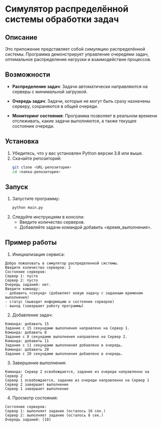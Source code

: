 # Симулятор распределённой системы обработки задач

## Описание

Это приложение представляет собой симуляцию распределённой системы.
Программа демонстрирует управление очередями задач, оптимальное распределение нагрузки и взаимодействие процессов.

## Возможности

- **Распределение задач**:
  Задачи автоматически направляются на серверы с минимальной загрузкой.

- **Очередь задач**:
  Задачи, которые не могут быть сразу назначены серверу, сохраняются в общей очереди.

- **Мониторинг состояния**:
  Программа позволяет в реальном времени отслеживать, какие задачи выполняются, а также текущее состояние очереди.

## Установка

1. Убедитесь, что у вас установлен Python версии 3.8 или выше.
2. Скачайте репозиторий:
   ```bash
   git clone <URL-репозитория>
   cd <папка-репозитория>
   ```

## Запуск

1. Запустите программу:
    ```bash
   python main.py
   ```
2. Следуйте инструкциям в консоли:
    * Введите количество серверов.
    * Добавляйте задачи командой добавить <время_выполнения>.


## Пример работы

1. Инициализация сервиса:
```
Добро пожаловать в симулятор распределенной системы.
Введите количество серверов: 2
Состояние серверов:
Сервер 1: пусто
Сервер 2: пусто
Очередь заданий: нет.
Введите команду:
- добавить <секунд> (добавляет новую задачу с заданным временем выполнения)
- статус (выводит информацию о состоянии серверов)
- выход (завершает работу программы)
```

2. Добавление задач:
```
Команда: добавить 15
Задание с 15 секундами выполнения направлено на Сервер 1.
Команда: добавить 8
Задание с 8 секундами выполнения направлено на Сервер 2.
Команда: добавить 11
Задание с 11 секундами выполнения добавлено в очередь.
Команда: добавить 20
Задание с 20 секундами выполнения добавлено в очередь.
```

3. Завершение выполнения:
```
Команда: Сервер 2 освобождается, задание из очереди направленно на Сервер 2
Сервер 1 освобождается, задание из очереди направленно на Сервер 1
Сервер 2 завершает выполнение
Сервер 1 завершает выполнение
```

4. Просмотр состояния:
```
Состояние серверов:
Сервер 1: выполняет задание (осталось 16 сек.)
Сервер 2: выполняет задание (осталось 8 сек.)
Очередь заданий: [10]
```